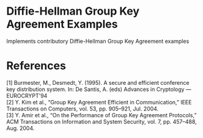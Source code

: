 # Diffie-Hellman Group Key Agreement Examples
Implements contributory Diffie-Hellman Group Key Agreement examples

# References
[1] Burmester, M., Desmedt, Y. (1995). A secure and efficient conference key distribution system. In: De Santis, A. (eds) Advances in Cryptology — EUROCRYPT'94 <br/>
[2] Y. Kim et al., “Group Key Agreement Efficient in Communication,” IEEE Transactions on Computers, vol. 53, pp. 905–921, Jul. 2004. <br/>
[3] Y. Amir et al., “On the Performance of Group Key Agreement Protocols,” ACM Transactions on Information and System Security, vol. 7, pp. 457–488, Aug. 2004.

